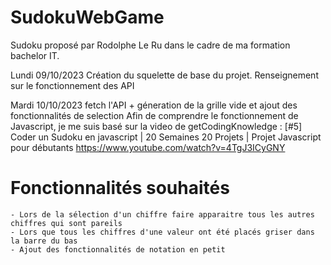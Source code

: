 # SudokuWebGame
Sudoku proposé par Rodolphe Le Ru dans le cadre de ma formation bachelor IT.

Lundi 09/10/2023
Création du squelette de base du projet. Renseignement sur le fonctionnement des API

Mardi 10/10/2023
fetch l'API + géneration de la grille vide et ajout des fonctionnalités de selection
Afin de comprendre le fonctionnement de Javascript, je me suis basé sur la video de getCodingKnowledge :
[#5] Coder un Sudoku en javascript | 20 Semaines 20 Projets | Projet Javascript pour débutants 
        https://www.youtube.com/watch?v=4TgJ3ICyGNY




# Fonctionnalités souhaités
    - Lors de la sélection d'un chiffre faire apparaitre tous les autres chiffres qui sont pareils
    - Lors que tous les chiffres d'une valeur ont été placés griser dans la barre du bas
    - Ajout des fonctionnalités de notation en petit
